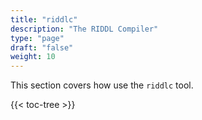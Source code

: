 ```yaml
---
title: "riddlc"
description: "The RIDDL Compiler"
type: "page"
draft: "false"
weight: 10
---
```


This section covers how use the `riddlc` tool. 

{{< toc-tree >}}

